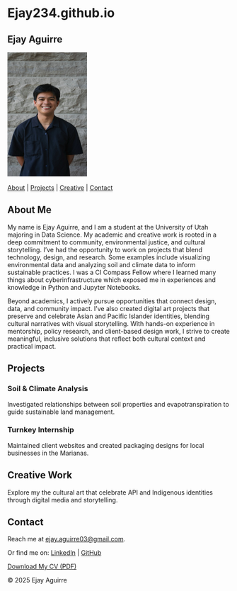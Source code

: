# Ejay234.github.io

<section>
    <h1>Ejay Aguirre</h1>
    <a href="AGUIRRE_Ejay_HeadshotPhoto.JPEG"> <img src="AGUIRRE_Ejay_HeadshotPhoto.JPEG" width=180px height=280px> </a>
    <p>
      <a href="#about">About</a>
      | <a href="#projects">Projects</a>
      | <a href="#creative">Creative</a>
      | <a href="#contact">Contact</a>
    </p>
</section>

  <section id="about">
    <h2>About Me</h2>
    <p> 
      My name is Ejay Aguirre, and I am a student at the University of Utah majoring in Data Science. My academic and creative work is rooted in a deep commitment to community, environmental justice, and cultural storytelling. I’ve had the opportunity to work on projects that blend technology, design, and research. Some examples include visualizing environmental data and analyzing soil and climate data to inform sustainable practices. I was a CI Compass Fellow where I learned many things about cyberinfrastructure which exposed me in experiences and knowledge in Python and Jupyter Notebooks. 
    </p>
    <p> 
      Beyond academics, I actively pursue opportunities that connect design, data, and community impact. I’ve also created digital art projects that preserve and celebrate Asian and Pacific Islander identities, blending cultural narratives with visual storytelling. With hands-on experience in mentorship, policy research, and client-based design work, I strive to create meaningful, inclusive solutions that reflect both cultural context and practical impact.
    </p>
  </section>

  <section id="projects">
    <h2>Projects</h2>
    <div class="project">
      <h3>Soil & Climate Analysis</h3>
      <p>Investigated relationships between soil properties and evapotranspiration to guide sustainable land management.</p>
    </div>
    <div class="project">
      <h3>Turnkey Internship</h3>
      <p>Maintained client websites and created packaging designs for local businesses in the Marianas.</p>
    </div>
  </section>

  <section id="creative">
    <h2>Creative Work</h2>
    <p> Explore my the cultural art that celebrate API and Indigenous identities through digital media and storytelling.</p>
  </section>

  <section id="contact">
    <h2>Contact</h2>
    <p>Reach me at <a href="ejay.aguirre03@gmail.com">ejay.aguirre03@gmail.com</a>.</p>
    <p>Or find me on:
      <a href="www.linkedin.com/in/ejay-aguirre-797828222">LinkedIn</a>
      | <a href="https://github.com/Ejay234">GitHub</a>
    </p>
      <p><a href="AGUIRRE_EJAY_CV.pdf" download>Download My CV (PDF)</a></p>
  </section>

<section>
    <p>&copy; 2025 Ejay Aguirre</p>
</section>
